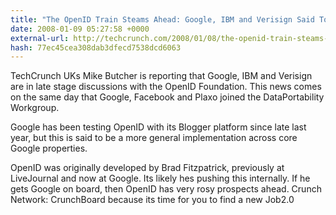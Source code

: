```yaml
---
title: "The OpenID Train Steams Ahead: Google, IBM and Verisign Said To Be Joining"
date: 2008-01-09 05:27:58 +0000
external-url: http://techcrunch.com/2008/01/08/the-openid-train-steams-ahead-google-ibm-and-verisign-said-to-be-joining/
hash: 77ec45cea308dab3dfecd7538dcd6063
---
```


TechCrunch UKs Mike Butcher is reporting that Google, IBM and Verisign are in late stage discussions with the OpenID Foundation.  This news comes on the same day that Google, Facebook and Plaxo joined the DataPortability Workgroup. 

Google has been testing OpenID with its Blogger platform since late last year, but this is said to be a more general implementation across core Google properties.

OpenID was originally developed by Brad Fitzpatrick, previously at LiveJournal and now at Google. Its likely hes pushing this internally. If he gets Google on board, then OpenID has very rosy prospects ahead.
Crunch Network:  CrunchBoard because its time for you to find a new Job2.0

